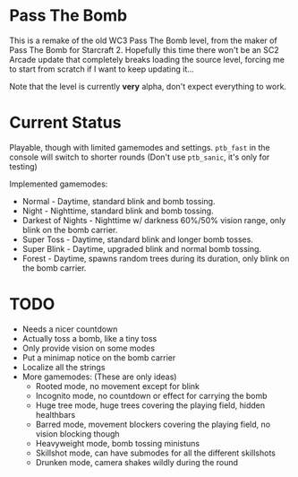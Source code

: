 Pass The Bomb
=============

This is a remake of the old WC3 Pass The Bomb level, from the maker of Pass The Bomb for Starcraft 2.
Hopefully this time there won't be an SC2 Arcade update that completely breaks loading the source level, forcing me to start from scratch if I want to keep updating it...

Note that the level is currently **very** alpha, don't expect everything to work.

Current Status
==============

Playable, though with limited gamemodes and settings.
`ptb_fast` in the console will switch to shorter rounds (Don't use `ptb_sanic`, it's only for testing)

Implemented gamemodes:
- Normal - Daytime, standard blink and bomb tossing.
- Night - Nighttime, standard blink and bomb tossing.
- Darkest of Nights - Nighttime w/ darkness 60%/50% vision range, only blink on the bomb carrier.
- Super Toss - Daytime, standard blink and longer bomb tosses.
- Super Blink - Daytime, upgraded blink and normal bomb tossing.
- Forest - Daytime, spawns random trees during its duration, only blink on the bomb carrier.

TODO
====

- Needs a nicer countdown
- Actually toss a bomb, like a tiny toss
- Only provide vision on some modes
- Put a minimap notice on the bomb carrier
- Localize all the strings
- More gamemodes: (These are only ideas)
  - Rooted mode, no movement except for blink
  - Incognito mode, no countdown or effect for carrying the bomb
  - Huge tree mode, huge trees covering the playing field, hidden healthbars
  - Barred mode, movement blockers covering the playing field, no vision blocking though
  - Heavyweight mode, bomb tossing ministuns
  - Skillshot mode, can have submodes for all the different skillshots
  - Drunken mode, camera shakes wildly during the round
